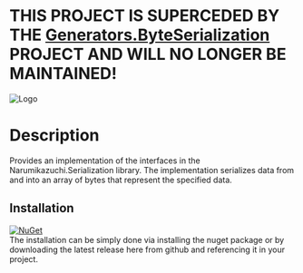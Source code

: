 # THIS PROJECT IS SUPERCEDED BY THE [Generators.ByteSerialization](https://github.com/Narumikazuchi/Generators.ByteSerialization) PROJECT AND WILL NO LONGER BE MAINTAINED!

![Logo](../main/logo.png)

# Description
Provides an implementation of the interfaces in the Narumikazuchi.Serialization library. The implementation serializes data from and into an array of bytes that represent the specified data.
  
## Installation
[![NuGet](https://img.shields.io/nuget/v/Narumikazuchi.Serialization.Bytes.svg)](https://www.nuget.org/packages/Narumikazuchi.Serialization.Bytes)  
The installation can be simply done via installing the nuget package or by downloading the latest release here from github and referencing it in your project.
